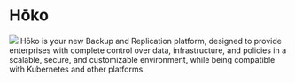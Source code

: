 # Hōko
![](https://raw.githubusercontent.com/xbh03/Hoko/refs/heads/main/svg1.svg)
Hōko is your new Backup and Replication platform, designed to provide enterprises with complete control over data, infrastructure, and policies in a scalable, secure, and customizable environment, while being compatible with Kubernetes and other platforms.

